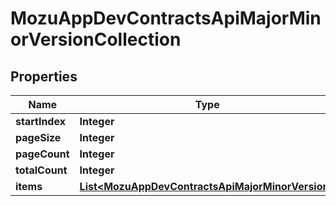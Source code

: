 
# MozuAppDevContractsApiMajorMinorVersionCollection

## Properties
Name | Type | Description | Notes
------------ | ------------- | ------------- | -------------
**startIndex** | **Integer** |  |  [optional]
**pageSize** | **Integer** |  |  [optional]
**pageCount** | **Integer** |  |  [optional]
**totalCount** | **Integer** |  |  [optional]
**items** | [**List&lt;MozuAppDevContractsApiMajorMinorVersion&gt;**](MozuAppDevContractsApiMajorMinorVersion.md) |  |  [optional]



